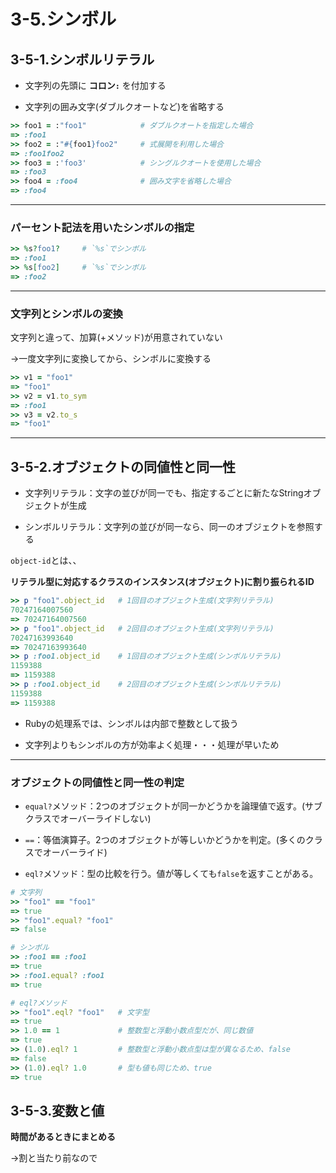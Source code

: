 3-5.シンボル
===========

## 3-5-1.シンボルリテラル

* 文字列の先頭に **コロン`:`** を付加する

* 文字列の囲み文字(ダブルクオートなど)を省略する

```ruby
>> foo1 = :"foo1"            # ダブルクオートを指定した場合
=> :foo1
>> foo2 = :"#{foo1}foo2"     # 式展開を利用した場合
=> :foo1foo2
>> foo3 = :'foo3'            # シングルクオートを使用した場合
=> :foo3
>> foo4 = :foo4              # 囲み文字を省略した場合
=> :foo4
```

***

### パーセント記法を用いたシンボルの指定

```ruby
>> %s?foo1?     # `%s`でシンボル
=> :foo1
>> %s[foo2]     # `%s`でシンボル
=> :foo2
```

***

### 文字列とシンボルの変換

文字列と違って、加算(+メソッド)が用意されていない

→一度文字列に変換してから、シンボルに変換する

```ruby
>> v1 = "foo1"
=> "foo1"
>> v2 = v1.to_sym
=> :foo1
>> v3 = v2.to_s
=> "foo1"
```

***

## 3-5-2.オブジェクトの同値性と同一性

* 文字列リテラル：文字の並びが同一でも、指定するごとに新たなStringオブジェクトが生成

* シンボルリテラル：文字列の並びが同一なら、同一のオブジェクトを参照する

`object-id`とは、、

**リテラル型に対応するクラスのインスタンス(オブジェクト)に割り振られるID**

```ruby
>> p "foo1".object_id   # 1回目のオブジェクト生成(文字列リテラル)
70247164007560
=> 70247164007560
>> p "foo1".object_id   # 2回目のオブジェクト生成(文字列リテラル)
70247163993640
=> 70247163993640
>> p :foo1.object_id    # 1回目のオブジェクト生成(シンボルリテラル)
1159388
=> 1159388
>> p :foo1.object_id    # 2回目のオブジェクト生成(シンボルリテラル)
1159388
=> 1159388
```

* Rubyの処理系では、シンボルは内部で整数として扱う

* 文字列よりもシンボルの方が効率よく処理・・・処理が早いため

***

### オブジェクトの同値性と同一性の判定

* `equal?`メソッド：2つのオブジェクトが同一かどうかを論理値で返す。(サブクラスでオーバーライドしない)

* `==`：等価演算子。2つのオブジェクトが等しいかどうかを判定。(多くのクラスでオーバーライド)

* `eql?`メソッド：型の比較を行う。値が等しくても`false`を返すことがある。

```ruby
# 文字列
>> "foo1" == "foo1"
=> true
>> "foo1".equal? "foo1"
=> false

# シンボル
>> :foo1 == :foo1
=> true
>> :foo1.equal? :foo1
=> true

# eql?メソッド
>> "foo1".eql? "foo1"   # 文字型
=> true
>> 1.0 == 1             # 整数型と浮動小数点型だが、同じ数値
=> true
>> (1.0).eql? 1         # 整数型と浮動小数点型は型が異なるため、false
=> false
>> (1.0).eql? 1.0       # 型も値も同じため、true
=> true
```

## 3-5-3.変数と値

**時間があるときにまとめる**

→割と当たり前なので

